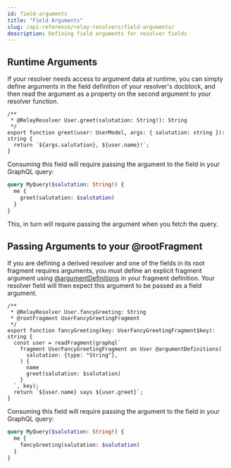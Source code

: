 ```yaml
---
id: field-arguments
title: "Field Arguments"
slug: /api-reference/relay-resolvers/field-arguments/
description: Defining field arguments for resolver fields
---
```


## Runtime Arguments

If your resolver needs access to argument data at runtime, you can simply define arguments in the field definition of your resolver's docblock, and then read the argument as a property on the second argument to your resolver function.

```tsx
/**
 * @RelayResolver User.greet(salutation: String!): String
 */
export function greet(user: UserModel, args: { salutation: string }): string {
  return `${args.salutation}, ${user.name}!`;
}
```

Consuming this field will require passing the argument to the field in your GraphQL query:

```graphql
query MyQuery($salutation: String!) {
  me {
    greet(salutation: $salutation)
  }
}
```

This, in turn will require passing the argument when you fetch the query.

## Passing Arguments to your @rootFragment

If you are defining a derived resolver and one of the fields in its root fragment requires arguments, you must define an explicit fragment argument using [@argumentDefinitions](../graphql/graphql-directives.md#argumentdefinitions) in your fragment definition. Your resolver field will then expect this argument to be passed as a field argument.

```tsx
/**
 * @RelayResolver User.fancyGreeting: String
 * @rootFragment UserFancyGreetingFragment
 */
export function fancyGreeting(key: UserFancyGreetingFragment$key): string {
  const user = readFragment(graphql`
    fragment UserFancyGreetingFragment on User @argumentDefinitions(
      salutation: {type: "String"},
    ) {
      name
      greet(salutation: $salutation)
    }
  `, key);
  return `${user.name} says ${user.greet}`;
}
```

Consuming this field will require passing the argument to the field in your GraphQL query:

```graphql
query MyQuery($salutation: String!) {
  me {
    fancyGreeting(salutation: $salutation)
  }
}
```
